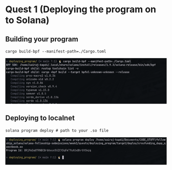# Quest 1 (Deploying the program on to Solana)

## Building your program
```console
cargo build-bpf --manifest-path=./Cargo.toml
```
![This is an image](./images/building_program.png)

## Deploying to localnet
```console
solana program deploy # path to your .so file
```
![This is an image](./images/deploy.png)